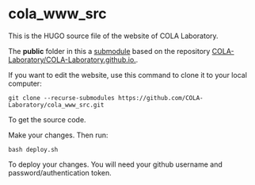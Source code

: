 # cola_www_src
This is the HUGO source file of the website of COLA Laboratory.

The **public** folder in this a [submodule](#https://github.blog/2016-02-01-working-with-submodules/) based on the repository [COLA-Laboratory/COLA-Laboratory.github.io.](#https://github.com/COLA-Laboratory/COLA-Laboratory.github.io).

If you want to edit the website, use this command to clone it to your local computer:

```git clone --recurse-submodules https://github.com/COLA-Laboratory/cola_www_src.git```

To get the source code.

Make your changes. Then run:

```bash deploy.sh```

To deploy your changes. You will need your github username and password/authentication token.
